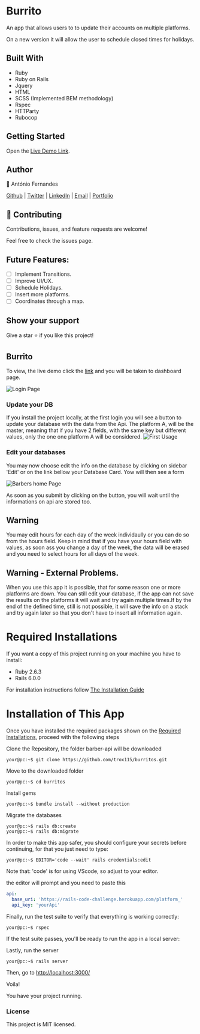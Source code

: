 # Burrito 

An app that allows users to to update their accounts on multiple platforms.

On a new version it will allow the user to schedule closed times for holidays.

## Built With

- Ruby
- Ruby on Rails
- Jquery
- HTML
- SCSS (Implemented BEM methodology)
- Rspec
- HTTParty
- Rubocop

## Getting Started

Open the [Live Demo Link](#).

## Author

👤 António Fernandes

[Github](https://github.com/trox115) | [Twitter](https://twitter.com/rock_67) | [LinkedIn](https://www.linkedin.com/in/antoniomfernandes/) | [Email](mailto:email@antoniofernandes.com) | [Portfolio](https://www.antoniofernandes.com/)

## 🤝 Contributing

Contributions, issues, and feature requests are welcome!

Feel free to check the issues page.

## Future Features:

- [ ] Implement Transitions.
- [ ] Improve UI/UX.
- [ ] Schedule Holidays.
- [ ] Insert more platforms.
- [ ] Coordinates through a map.

## Show your support

Give a star ⭐️ if you like this project!

## Burrito

To view, the live demo click the [link](#) and you will be taken to dashboard page.


![Login Page](documentation/images/1.png)

### Update your DB

If you install the project locally, at the first login you will see a button to update your database with the data from the Api. The platform A, will be the master, meaning that if you have 2 fields, with the same key but different values, only the one one platform A will be considered. 
![First Usage](documentation/images/sync.png)


### Edit your databases

You may now choose edit the info on the database by clicking on sidebar 'Edit' or on the link bellow your Database Card.
Yow will then see a form

![Barbers home Page](documentation/images/form.png)

As soon as you submit by clicking on the button, you will wait until the informations on api are stored too.

## Warning 
You may edit hours for each day of the week individaully or you can do so from the hours field. Keep in mind that if you have your hours field with values, as soon ass you change a day of the week, the data will be erased and you need to select hours for all days of the week.

## Warning - External Problems.
When you use this app it is possible, that for some reason one or more platforms are down. You can still edit your database, if the app can not save the results on the platforms it will wait and try again multiple times.If by the end of the defined time, still is not possible, it will save the info on a stack and try again later so that you don't have to insert all information again.

# Required Installations

If you want a copy of this project running on your machine you have to install:

- Ruby 2.6.3
- Rails 6.0.0

For installation instructions follow [The Installation Guide](https://www.tutorialspoint.com/ruby-on-rails/rails-installation)

# Installation of This App

Once you have installed the required packages shown on the [Required Installations](), proceed with the following steps

Clone the Repository, the folder barber-api will be downloaded

```Shell
your@pc:~$ git clone https://github.com/trox115/burritos.git
```

Move to the downloaded folder

```Shell
your@pc:~$ cd burritos
```

Install gems

```Shell
your@pc:~$ bundle install --without production
```

Migrate the databases

```Shell
your@pc:~$ rails db:create
your@pc:~$ rails db:migrate
```

In order to make this app safer, you should configure your secrets before continuing, for that you just need to type:
```Shell
your@pc:~$ EDITOR='code --wait' rails credentials:edit
```
Note that: 'code' is for using VScode, so adjust to your editor.

the editor will prompt and you need to paste this

```yml
api:
  base_uri: 'https://rails-code-challenge.herokuapp.com/platform_'
  api_key: 'yourApi'
```


Finally, run the test suite to verify that everything is working correctly:

```Shell
your@pc:~$ rspec
```

If the test suite passes, you'll be ready to run the app in a local server:

Lastly, run the server

```Shell
your@pc:~$ rails server

```

Then, go to [http://localhost:3000/](http://localhost:3000/)

Voila!

You have your project running.



### License

This project is MIT licensed.
